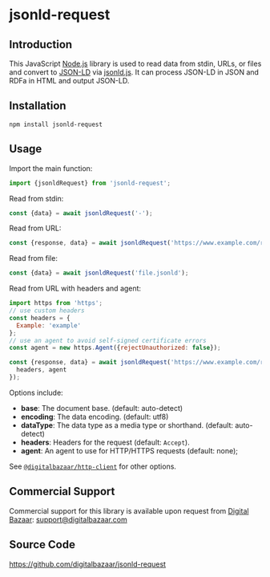 jsonld-request
==============

Introduction
------------

This JavaScript [Node.js][] library is used to read data from stdin, URLs, or
files and convert to [JSON-LD][] via [jsonld.js][].  It can process JSON-LD in
JSON and RDFa in HTML and output JSON-LD.

## Installation

```
npm install jsonld-request
```

## Usage

Import the main function:

```js
import {jsonldRequest} from 'jsonld-request';
```

Read from stdin:

```js
const {data} = await jsonldRequest('-');
```

Read from URL:

```js
const {response, data} = await jsonldRequest('https://www.example.com/resource');
```

Read from file:

```js
const {data} = await jsonldRequest('file.jsonld');
```

Read from URL with headers and agent:

```js
import https from 'https';
// use custom headers
const headers = {
  Example: 'example'
};
// use an agent to avoid self-signed certificate errors
const agent = new https.Agent({rejectUnauthorized: false});

const {response, data} = await jsonldRequest('https://www.example.com/resource', {
  headers, agent
});
```

Options include:
- **base**: The document base. (default: auto-detect)
- **encoding**: The data encoding. (default: utf8)
- **dataType**: The data type as a media type or shorthand. (default:
  auto-detect)
- **headers**: Headers for the request (default: `Accept`).
- **agent**: An agent to use for HTTP/HTTPS requests (default: none);

See [`@digitalbazaar/http-client`](https://github.com/digitalbazaar/http-client)
for other options.

Commercial Support
------------------

Commercial support for this library is available upon request from
[Digital Bazaar][]: support@digitalbazaar.com

Source Code
-----------

https://github.com/digitalbazaar/jsonld-request

[Digital Bazaar]: https://digitalbazaar.com/
[JSON-LD]: https://json-ld.org/
[Node.js]: https://nodejs.org/
[RDFa]: http://www.w3.org/TR/rdfa-core/
[json-ld.org]: https://github.com/json-ld/json-ld.org
[jsonld.js]: https://github.com/digitalbazaar/jsonld.js
